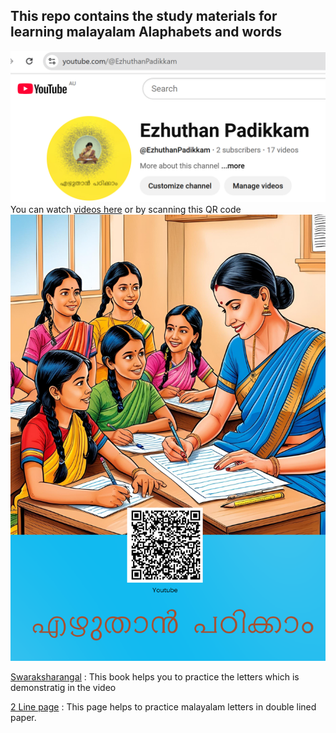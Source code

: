 ## This repo contains the study materials for learning malayalam Alaphabets and words

![Alt text](assets/youtube.png)
You can watch [videos here](https://www.youtube.com/playlist?list=PLia1f8x4BobQ3DgOCfggqH-7vi0JXpgms)  or by scanning this QR code 
![Alt text](assets/image1.png)


[Swaraksharangal](Swaraksharangal.pdf) : This book helps you to practice the letters which is demonstratig in the video


[2 Line page](linepage.pdf) : This page helps to practice malayalam letters  in double lined paper.

